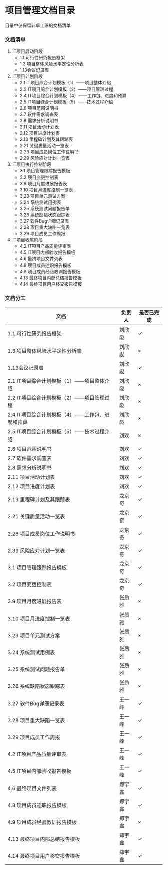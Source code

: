 # 项目管理文档目录
目录中仅保留非卓工班的文档清单

### 文档清单
1. IT项目启动阶段
   - 1.1 可行性研究报告框架
   - 1.3 项目整体风险水平定性分析表
   - 1.13会议记录表
2. IT项目计划阶段
   - 2.1  IT项目综合计划模板（1）——项目整体介绍
   - 2.2  IT项目综合计划模板（2）——项目管理过程
   - 2.4  IT项目综合计划模板（4）——工作包、进度和预算
   - 2.5  IT项目综合计划模板（5）——技术过程介绍
   - 2.6  项目范围说明书
   - 2.7  软件需求调查表
   - 2.8  需求分析说明书
   - 2.11 项目活动计划表
   - 2.12 项目进度计划表
   - 2.13 里程碑计划及其跟踪表
   - 2.21 关键质量活动一览表
   - 2.26 项目成员岗位工作说明书
   - 2.39 风险应对计划一览表
3. IT项目执行控制阶段
   - 3.1 项目管理跟踪报告模板
   - 3.2 项目变更控制表
   - 3.9 项目月度进展报告表
   - 3.10 项目月进度控制一览表
   - 3.23 项目单元测试方案
   - 3.24 系统测试用例表
   - 3.25 系统测试问题报告单
   - 3.26 系统缺陷状态跟踪表
   - 3.27 软件Bug详细记录表
   - 3.28 项目重大缺陷一览表
   - 3.29 项目成员工作周报
4. IT项目收尾阶段
   - 4.2  IT项目产品质量评审表
   - 4.5  IT项目内部验收报告模板
   - 4.6  最终项目文件列表
   - 4.8  项目成员述职报告模板
   - 4.9  项目成员经验教训报告模板
   - 4.13 最终项目内部总结报告模板
   - 4.14 最终项目用户移交报告模板


### 文档分工
| 文档|负责人|是否已完成|
| -- |  --  |    --   |
|1.1 可行性研究报告框架| 刘欣彪 | ✓ |
|1.3 项目整体风险水平定性分析表| 刘欣彪 | × |
|1.13会议记录表| 刘欣彪 | ✓ |
|2.1  IT项目综合计划模板（1）——项目整体介绍| 刘欣彪 | × |
|2.2  IT项目综合计划模板（2）——项目管理过程| 刘欣彪 | × |
|2.4  IT项目综合计划模板（4）——工作包、进度和预算| 刘欣彪 | × |
|2.5  IT项目综合计划模板（5）——技术过程介绍| 刘欢 | × |
|2.6  项目范围说明书| 刘欢 | ✓ |
|2.7  软件需求调查表| 刘欢 | ✓ |
|2.8  需求分析说明书| 刘欢 | ✓ |
|2.11 项目活动计划表| 刘欢 | ✓ |
|2.12 项目进度计划表| 刘欢 | ✓ |
|2.13 里程碑计划及其跟踪表| 龙京奇 | ✓ |
|2.21 关键质量活动一览表| 龙京奇 | ✓ |
|2.26 项目成员岗位工作说明书| 龙京奇 | ✓ |
|2.39 风险应对计划一览表| 龙京奇 | ✓ |
|3.1 项目管理跟踪报告模板| 龙京奇 | ✓ |
|3.2 项目变更控制表| 龙京奇 | ✓ |
|3.9 项目月度进展报告表| 张质雅 | × |
|3.10 项目月进度控制一览表| 张质雅 | × |
|3.23 项目单元测试方案| 张质雅 | × |
|3.24 系统测试用例表| 张质雅 | × |
|3.25 系统测试问题报告单| 张质雅 | × |
|3.26 系统缺陷状态跟踪表| 张质雅 | × |
|3.27 软件Bug详细记录表| 王一峰 | ✓ |
|3.28 项目重大缺陷一览表| 王一峰 | ✓ |
|3.29 项目成员工作周报| 王一峰 | ✓ |
|4.2  IT项目产品质量评审表| 王一峰 | ✓ |
|4.5  IT项目内部验收报告模板| 王一峰 | ✓ |
|4.6  最终项目文件列表| 郑宇鑫 | ✓ |
|4.8  项目成员述职报告模板| 郑宇鑫 | ✓ |
|4.9  项目成员经验教训报告模板| 郑宇鑫 | × |
|4.13 最终项目内部总结报告模板| 郑宇鑫 | ✓ |
|4.14 最终项目用户移交报告模板| 郑宇鑫 | ✓ |
